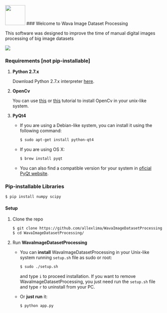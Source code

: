 <img src="https://github.com/allexlima/WavaImageDatasetProcessing/blob/master/img/pinwheel.png?raw=true" width="64">
### Welcome to Wava Image Dataset Processing

This software was designed to improve the time of manual digital images processing of big image datasets

![](https://github.com/allexlima/WavaImageDatasetProcessing/blob/master/img/hsv_settings.png?raw=true)  

### Requirements [not pip-installable]

1. **Python 2.7.x** 

    Download Python 2.7.x interpreter [here](https://www.python.org/).

2. **OpenCv**

    You can use [this](http://milq.github.io/install-opencv-ubuntu-debian/) or [this](http://www.pyimagesearch.com/2015/06/22/install-opencv-3-0-and-python-2-7-on-ubuntu/) tutorial to install OpenCv in your unix-like system.

3. **PyQt4** 

    * If you are using a Debian-like system, you can install it using the following command:

        ```bash
        $ sudo apt-get install python-qt4
        ```
     
    * If you are using OS X:
    
        ```bash
        $ brew install pyqt
        ```
    * You can also find a compatible version for your system in [oficial PyQt website](https://www.riverbankcomputing.com/software/pyqt/download).
    
### Pip-installable Libraries

  ```bash
  $ pip install numpy scipy
  ```
  
#### Setup

1. Clone the repo
            
    ```bash
    $ git clone https://github.com/allexlima/WavaImageDatasetProcessing.git
    $ cd WavaImageDatasetProcessing/
    ```

2. Run **WavaImageDatasetProcessing**
   
   - You can **install** WavaImageDatasetProcessing in your Unix-like system running `setup.sh` file as sudo or root:
   
        ```bash
        $ sudo ./setup.sh
        ```   
        
        and type `i` to proceed installation. If you want to remove WavaImageDatasetProcessing, you just need run the `setup.sh` file and type `r` to uninstall from your PC.
   
   - Or **just run** it:
   
        ```bash
        $ python app.py
        ```
            
